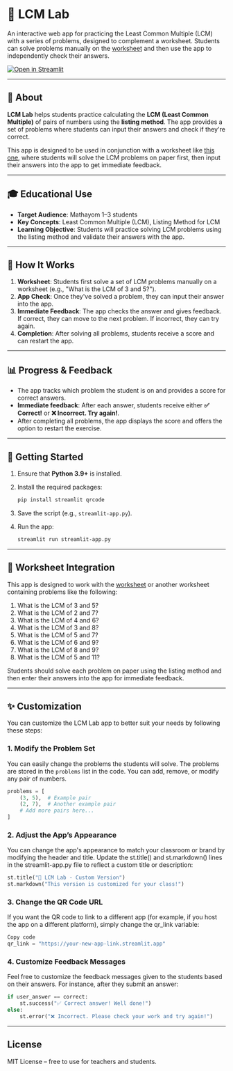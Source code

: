 # 🔁 LCM Lab

An interactive web app for practicing the Least Common Multiple (LCM) with a series of problems, designed to complement a worksheet. Students can solve problems manually on the [worksheet](https://www.education.com/worksheet/article/lcm-easy/) and then use the app to independently check their answers.

[![Open in Streamlit](https://static.streamlit.io/badges/streamlit_badge_black_white.svg)](https://lcm-lab.streamlit.app)

---

## 📘 About

**LCM Lab** helps students practice calculating the **LCM (Least Common Multiple)** of pairs of numbers using the **listing method**. The app provides a set of problems where students can input their answers and check if they're correct.

This app is designed to be used in conjunction with a worksheet like [this one](https://www.education.com/worksheet/article/lcm-easy/), where students will solve the LCM problems on paper first, then input their answers into the app to get immediate feedback.

---

## 🎓 Educational Use

- **Target Audience**: Mathayom 1–3 students
- **Key Concepts**: Least Common Multiple (LCM), Listing Method for LCM
- **Learning Objective**: Students will practice solving LCM problems using the listing method and validate their answers with the app.

---

## 🧠 How It Works

1. **Worksheet**: Students first solve a set of LCM problems manually on a worksheet (e.g., "What is the LCM of 3 and 5?").
2. **App Check**: Once they've solved a problem, they can input their answer into the app.
3. **Immediate Feedback**: The app checks the answer and gives feedback. If correct, they can move to the next problem. If incorrect, they can try again.
4. **Completion**: After solving all problems, students receive a score and can restart the app.

---

## 📊 Progress & Feedback

- The app tracks which problem the student is on and provides a score for correct answers.
- **Immediate feedback**: After each answer, students receive either **✅ Correct!** or **❌ Incorrect. Try again!**.
- After completing all problems, the app displays the score and offers the option to restart the exercise.

---

## 🚀 Getting Started

1. Ensure that **Python 3.9+** is installed.
2. Install the required packages:

    ```bash
    pip install streamlit qrcode
    ```

3. Save the script (e.g., `streamlit-app.py`).
4. Run the app:

    ```bash
    streamlit run streamlit-app.py
    ```

---

## 📝 Worksheet Integration
This app is designed to work with the [worksheet](https://www.education.com/worksheet/article/lcm-easy/) or another worksheet containing problems like the following:

1. What is the LCM of 3 and 5?
2. What is the LCM of 2 and 7?
3. What is the LCM of 4 and 6?
4. What is the LCM of 3 and 8?
5. What is the LCM of 5 and 7?
6. What is the LCM of 6 and 9?
7. What is the LCM of 8 and 9?
8. What is the LCM of 5 and 11?

Students should solve each problem on paper using the listing method and then enter their answers into the app for immediate feedback.

---

## ✨ Customization

You can customize the LCM Lab app to better suit your needs by following these steps:

### 1. Modify the Problem Set

You can easily change the problems the students will solve. The problems are stored in the `problems` list in the code. You can add, remove, or modify any pair of numbers.

```python
problems = [
    (3, 5),  # Example pair
    (2, 7),  # Another example pair
    # Add more pairs here...
]
```

### 2. Adjust the App’s Appearance
You can change the app's appearance to match your classroom or brand by modifying the header and title. Update the st.title() and st.markdown() lines in the streamlit-app.py file to reflect a custom title or description:

```python
st.title("🔁 LCM Lab - Custom Version")
st.markdown("This version is customized for your class!")
```

### 3. Change the QR Code URL
If you want the QR code to link to a different app (for example, if you host the app on a different platform), simply change the qr_link variable:

```python
Copy code
qr_link = "https://your-new-app-link.streamlit.app"
```

### 4. Customize Feedback Messages
Feel free to customize the feedback messages given to the students based on their answers. For instance, after they submit an answer:

```python
if user_answer == correct:
    st.success("✅ Correct answer! Well done!")
else:
    st.error("❌ Incorrect. Please check your work and try again!")
```

---

## License
MIT License – free to use for teachers and students.
